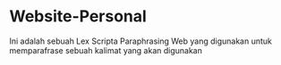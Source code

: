 # Website-Personal
Ini adalah sebuah Lex Scripta Paraphrasing Web yang digunakan untuk memparafrase sebuah kalimat yang akan digunakan

